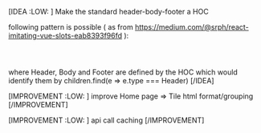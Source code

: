
[IDEA :LOW: <Free Time>]
  Make the standard header-body-footer a HOC
  
  following pattern is possible (
    as from https://medium.com/@srph/react-imitating-vue-slots-eab8393f96fd
  ):

  <Header>

  </Header>
  <Body>

  </Body>
  <Footer>

  </Footer>

  where Header, Body and Footer are defined by the HOC
  which would identify them by children.find(e => e.type === Header)
[/IDEA]

[IMPROVEMENT :LOW: <a a>]
  improve Home page => Tile html format/grouping
[/IMPROVEMENT]


[IMPROVEMENT :LOW: <a a>]
  api call caching
[/IMPROVEMENT]